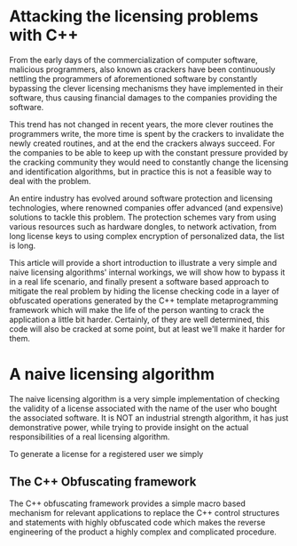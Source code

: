 # Attacking the licensing problems with C++

From the early days of the commercialization of computer software, malicious
programmers, also known as crackers have been continuously nettling the
programmers of aforementioned software by constantly bypassing the clever
licensing mechanisms they have implemented in their software, thus causing
financial damages to the companies providing the software.

This trend has not changed in recent years, the more clever routines the
programmers write, the more time is spent by the crackers to invalidate the
newly created routines, and at the end the crackers always succeed. For the
companies to be able to keep up with the constant pressure provided by the
cracking community they would need to constantly change the licensing and
identification algorithms, but in practice this is not a feasible way to
deal with the problem.

An entire industry has evolved around software protection and licensing
technologies, where renowned companies offer advanced (and expensive) solutions
to tackle this problem. The protection schemes vary from using various resources
such as hardware dongles, to network activation, from long license keys to using
complex encryption of personalized data, the list is long.

This article will provide a short introduction to illustrate a very simple and
naive licensing algorithms' internal workings, we will show how to bypass it
in a real life scenario, and finally present a software based approach to
mitigate the real problem by hiding the license checking code in a layer of
obfuscated operations generated by the C++ template metaprogramming framework
which will make the life of the person wanting to crack the application a little
bit harder. Certainly, of they are well determined, this code will also be
cracked at some point, but at least we'll make it harder for them.

# A naive licensing algorithm

The naive licensing algorithm is a very simple implementation of checking the
validity of a license associated with the name of the user who bought the
associated software. It is NOT an industrial strength algorithm, it has just
demonstrative power, while trying to provide insight on the actual
responsibilities of a real licensing algorithm.

To generate a license for a registered user we simply

## The C++ Obfuscating framework

The C++ obfuscating framework provides a simple macro based mechanism for
relevant applications to replace the C++ control structures and statements with
highly obfuscated code which makes the reverse engineering of the product a
highly complex and complicated procedure.
